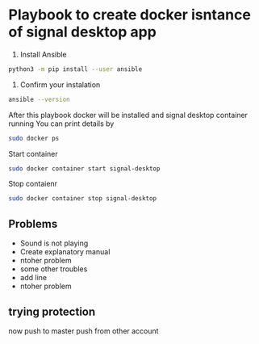 #  Playbook to create docker isntance of signal desktop app

1. Install Ansible
```sh
python3 -m pip install --user ansible
```

1. Confirm your instalation
```sh
ansible --version
```

After this playbook docker will be installed and signal desktop container running
You can print details by 
```sh
sudo docker ps
```

Start container
```sh
sudo docker container start signal-desktop
```

Stop contaienr
```sh
sudo docker container stop signal-desktop
```
## Problems
- Sound is not playing
- Create explanatory manual
- ntoher problem
- some other troubles
- add line
- ntoher problem
## trying protection

now push to master
push from other account
